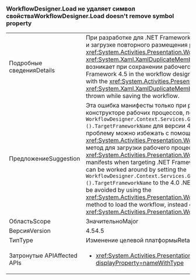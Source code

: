 ### <a name="workflowdesignerload-doesnt-remove-symbol-property"></a><span data-ttu-id="6ad92-101">WorkflowDesigner.Load не удаляет символ свойства</span><span class="sxs-lookup"><span data-stu-id="6ad92-101">WorkflowDesigner.Load doesn't remove symbol property</span></span>

|   |   |
|---|---|
|<span data-ttu-id="6ad92-102">Подробные сведения</span><span class="sxs-lookup"><span data-stu-id="6ad92-102">Details</span></span>|<span data-ttu-id="6ad92-103">При разработке для .NET Framework 4.5 в конструкторе рабочих процессов и загрузке повторного размещения рабочего процесса версии 3.5 с <xref:System.Activities.Presentation.WorkflowDesigner.Load> метода <xref:System.Xaml.XamlDuplicateMemberException?displayProperty=name> возникает при сохранении рабочего процесса.</span><span class="sxs-lookup"><span data-stu-id="6ad92-103">When targeting the .NET Framework 4.5 in the workflow designer, and loading a re-hosted 3.5 workflow with the <xref:System.Activities.Presentation.WorkflowDesigner.Load> method, a <xref:System.Xaml.XamlDuplicateMemberException?displayProperty=name> is thrown while saving the workflow.</span></span>|
|<span data-ttu-id="6ad92-104">Предложение</span><span class="sxs-lookup"><span data-stu-id="6ad92-104">Suggestion</span></span>|<span data-ttu-id="6ad92-105">Эта ошибка манифесты только при разработке для .NET Framework 4.5 в конструкторе рабочих процессов, поэтому ее можно обойти, установив <code>WorkflowDesigner.Context.Services.GetService&lt;DesignerConfigurationService&gt;().TargetFrameworkName</code> для версии 4.0 Framework.Alternatively .NET, проблему можно избежать с помощью <xref:System.Activities.Presentation.WorkflowDesigner.Load(System.String)> метод для загрузки рабочего процесса вместо <xref:System.Activities.Presentation.WorkflowDesigner.Load>.</span><span class="sxs-lookup"><span data-stu-id="6ad92-105">This bug only manifests when targeting .NET Framework 4.5 in the workflow designer, so it can be worked around by setting the <code>WorkflowDesigner.Context.Services.GetService&lt;DesignerConfigurationService&gt;().TargetFrameworkName</code> to the 4.0 .NET Framework.Alternatively, the issue may be avoided by using the <xref:System.Activities.Presentation.WorkflowDesigner.Load(System.String)> method to load the workflow, instead of <xref:System.Activities.Presentation.WorkflowDesigner.Load>.</span></span>|
|<span data-ttu-id="6ad92-106">Область</span><span class="sxs-lookup"><span data-stu-id="6ad92-106">Scope</span></span>|<span data-ttu-id="6ad92-107">Значительно</span><span class="sxs-lookup"><span data-stu-id="6ad92-107">Major</span></span>|
|<span data-ttu-id="6ad92-108">Версия</span><span class="sxs-lookup"><span data-stu-id="6ad92-108">Version</span></span>|<span data-ttu-id="6ad92-109">4.5</span><span class="sxs-lookup"><span data-stu-id="6ad92-109">4.5</span></span>|
|<span data-ttu-id="6ad92-110">Тип</span><span class="sxs-lookup"><span data-stu-id="6ad92-110">Type</span></span>|<span data-ttu-id="6ad92-111">Изменение целевой платформы</span><span class="sxs-lookup"><span data-stu-id="6ad92-111">Retargeting</span></span>|
|<span data-ttu-id="6ad92-112">Затронутые API</span><span class="sxs-lookup"><span data-stu-id="6ad92-112">Affected APIs</span></span>|<ul><li><xref:System.Activities.Presentation.WorkflowDesigner.Load?displayProperty=nameWithType></li></ul>|

